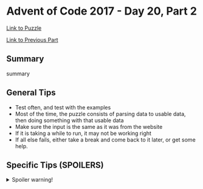 # Advent of Code 2017 - Day 20, Part 2

[Link to Puzzle](https://adventofcode.com/2017/day/20#part2)

[Link to Previous Part](https://github.com/CodingAP/unofficial-aoc-syllabus/blob/main/years/2017/day20/part1.md)

## Summary
summary

## General Tips
- Test often, and test with the examples
- Most of the time, the puzzle consists of parsing data to usable data, then doing something with that usable data
- Make sure the input is the same as it was from the website
- If it is taking a while to run, it may not be working right
- If all else fails, either take a break and come back to it later, or get some help.

## Specific Tips (SPOILERS)
<details> <summary>Spoiler warning!</summary>

specific tips

</details>